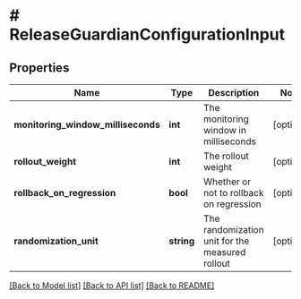 # # ReleaseGuardianConfigurationInput

## Properties

Name | Type | Description | Notes
------------ | ------------- | ------------- | -------------
**monitoring_window_milliseconds** | **int** | The monitoring window in milliseconds | [optional]
**rollout_weight** | **int** | The rollout weight | [optional]
**rollback_on_regression** | **bool** | Whether or not to rollback on regression | [optional]
**randomization_unit** | **string** | The randomization unit for the measured rollout | [optional]

[[Back to Model list]](../../README.md#models) [[Back to API list]](../../README.md#endpoints) [[Back to README]](../../README.md)
